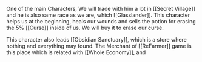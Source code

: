 One of the main Characters, We will trade with him a lot in [[Secret Village]] and he is also same race as we are, which [[Glasslander]]. This character helps us at the beginning, heals our wounds and sells the potion for erasing the 5% [[Curse]] inside of us. We will buy it to erase our curse. 

This character also leads [[Obsidian Sanctuary]], which is a store where nothing and everything may found. The Merchant of [[ReFarmer]] game is this place which is related with [[Whole Economy]], and 


